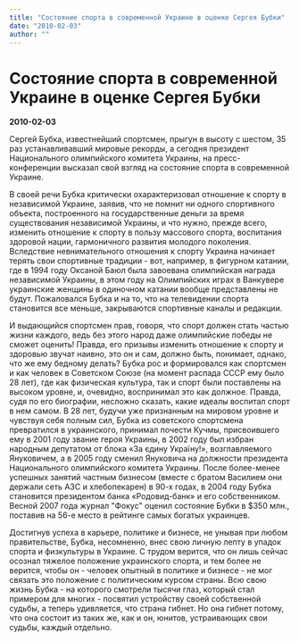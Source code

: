```yaml
---
title: "Состояние спорта в современной Украине в оценке Сергея Бубки"
date: "2010-02-03"
author: ""
---
```


# Состояние спорта в современной Украине в оценке Сергея Бубки

**2010-02-03** 

Сергей Бубка, известнейший спортсмен, прыгун в высоту с шестом, 35 раз устанавливавший мировые рекорды, а сегодня президент Национального олимпийского комитета Украины, на пресс-конференции высказал свой взгляд на состояние спорта в современной Украине.

В своей речи Бубка критически охарактеризовал отношение к спорту в независимой Украине, заявив, что не помнит ни одного спортивного объекта, построенного на государственные деньги за время существования независимой Украины, и что нужно, прежде всего, изменить отношение к спорту в пользу массового спорта, воспитания здоровой нации, гармоничного развития молодого поколения. Вследствие невнимательного отношения к спорту Украина начинает терять свои спортивные традиции - вот, например, в фигурном катании, где в 1994 году Оксаной Баюл была завоевана олимпийская награда независимой Украины, в этом году на Олимпийских играх в Ванкувере украинские женщины в одиночном катании вообще представлены не будут. Пожаловался Бубка и на то, что на телевидении спорта становится все меньше, закрываются спортивные каналы и редакции.

И выдающийся спортсмен прав, говоря, что спорт должен стать частью жизни каждого, ведь без этого народ даже олимпийские победы не сможет оценить! Правда, его призывы изменить отношение к спорту и здоровью звучат наивно, это он и сам, должно быть, понимает, однако, что же ему бедному делать? Бубка рос и формировался как спортсмен и как человек в Советском Союзе (на момент распада СССР ему было 28 лет), где как физическая культура, так и спорт были поставлены на высоком уровне, и, очевидно, воспринимал это как должное. Правда, судя по его биографии, несложно сказать, какие идеалы воспитал спорт в нем самом. В 28 лет, будучи уже признанным на мировом уровне и чувствуя себя полным сил, Бубка из советского спортсмена превратился в украинского, принимал почести Кучмы, присвоившего ему в 2001 году звание героя Украины, в 2002 году был избран народным депутатом от блока «За єдину Україну!», возглавляемого Януковичем, а в 2005 году сменил Януковича на должности президента Национального олимпийского комитета Украины. После более-менее успешных занятий частным бизнесом (вместе с братом Василием они держали сеть АЗС и хлебопекарен) в 90-х годах, в 2004 году Бубка становится президентом банка «Родовид-банк» и его собственником. Весной 2007 года журнал "Фокус" оценил состояние Бубки в $350 млн., поставив на 56-е место в рейтинге самых богатых украинцев.

Достигнув успеха в карьере, политике и бизнесе, не унывая при любом правительстве, Бубка, несомненно, внес свою личную лепту в упадок спорта и физкультуры в Украине. С трудом верится, что он лишь сейчас осознал тяжелое положение украинского спорта, и тем более не верится, чтобы он - человек опытный в политике и бизнесе - не мог связать это положение с политическим курсом страны. Всю свою жизнь Бубка - на которого смотрели тысячи глаз, который стал примером для многих - посвятил устройству своей собственной судьбы, а теперь удивляется, что страна гибнет. Но она гибнет потому, что она состоит из таких же, как и он, юнитов, устраивающих свои судьбы, каждый отдельно.
